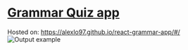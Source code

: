 # [Grammar Quiz app](https://alexlo97.github.io/react-grammar-app/#/)
Hosted on: https://alexlo97.github.io/react-grammar-app/#/
![Output example](https://github.com/alexlo97/react-grammar-app/blob/master/Screen%20Shot%202020-06-02%20at%206.23.54%20PM.png)
